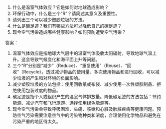1. 什么是温室气体效应？它是如何对地球造成影响？
2. 环保行动中，什么是三个“R”？请简述其意义及重要性。
3. 请列出三个可以减少塑胶垃圾的方法。
4. 什么是碳足迹？我们有哪些方法可以降低自己的碳足迹？
5. 现今空气污染造成哪些健康影响？如何预防遭受空气污染？

答案：
1. 温室气体效应是指地球大气层中的温室气体吸收太阳辐射，导致地球气温上升。这会导致气候变化和海平面上升等问题。
2. 三个“R”分别是“减少”（Reduce）、“重复使用”（Reuse）、“回收”（Recycle）。透过减少物品的使用量、多次使用物品和进行回收，可以减少垃圾的产生和对环境的负面影响。
3. 减少塑胶垃圾的方法包括：使用回收纸或布袋、减少使用一次性塑胶制品、拒绝使用包装过度的物品。
4. 碳足迹是指个人或组织产生的温室气体排放量。降低碳足迹的方法包括：节约能源、减少汽车和飞行旅游、选择使用绿色能源等。
5. 现今空气污染会导致呼吸困难、头痛、咳嗽和心脏及肺脏疾病等健康问题。预防空气污染需要注意空气中的污染物种类和浓度，合理使用化学物品和避免在污染严重的地区待太久。